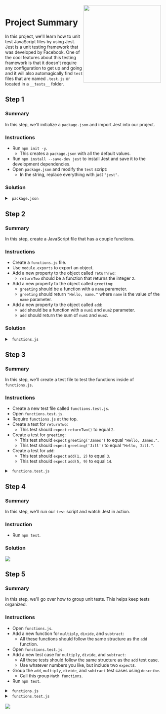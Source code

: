<img src="https://devmounta.in/img/logowhiteblue.png" width="250" align="right">

# Project Summary

In this project, we'll learn how to unit test JavaScript files by using Jest. Jest is a unit testing framework that was developed by Facebook. One of the cool features about this testing framework is that it doesn't require any configuration to get up and going and it will also automagically find `test` files that are named `.test.js` or located in a `__tests__` folder.

## Step 1

### Summary

In this step, we'll initialize a `package.json` and import Jest into our project.

### Instructions

* Run `npm init -y`.
  * This creates a `package.json` with all the default values.
* Run `npm install --save-dev jest` to install Jest and save it to the development dependencies. 
* Open `package.json` and modify the `test` script:
  * In the string, replace everything with just `"jest"`.

### Solution

<details>

<summary> <code> package.json </code> </summary>

```js
{
  "name": "unit-testing-mini",
  "version": "1.0.0",
  "description": "<img src=\"https://devmounta.in/img/logowhiteblue.png\" width=\"250\" align=\"right\">",
  "main": "functions.js",
  "scripts": {
    "test": "jest"
  },
  "repository": {
    "type": "git",
    "url": "git+https://github.com/DevMountain/unit-testing-mini.git"
  },
  "keywords": [],
  "author": "",
  "license": "ISC",
  "bugs": {
    "url": "https://github.com/DevMountain/unit-testing-mini/issues"
  },
  "homepage": "https://github.com/DevMountain/unit-testing-mini#readme",
  "devDependencies": {
    "jest": "^21.1.0"
  }
}
```

</details>

## Step 2

### Summary

In this step, create a JavaScript file that has a couple functions.

### Instructions

* Create a `functions.js` file.
* Use `module.exports` to export an object.
* Add a new property to the object called `returnTwo`:
  * `returnTwo` should be a function that returns the integer `2`.
* Add a new property to the object called `greeting`:
  * `greeting` should be a function with a `name` parameter.
  * `greeting` should return `"Hello, name."` where `name` is the value of the `name` parameter.
* Add a new property to the object called `add`:
  * `add` should be a function with a `num1` and `num2` parameter.
  * `add` should return the sum of `num1` and `num2`.

### Solution

<details>

<summary> <code> functions.js </code> </summary>

```js
module.exports = {
  returnTwo: function() {
    return 2;
  },
  
  greeting: function( name ) {
    return `Hello, ${ name }.`;
  },

  add: function( num1, num2 ) {
    return num1 + num2;
  }
};
```

</details>

## Step 3

### Summary

In this step, we'll create a test file to test the functions inside of `functions.js`.

### Instructions

* Create a new test file called `functions.test.js`.
* Open `functions.test.js`.
* Require `functions.js` at the top.
* Create a test for `returnTwo`:
  * This test should `expect` `returnTwo()` to equal `2`.
* Create a test for `greeting`:
  * This test should `expect` `greeting('James')` to equal `"Hello, James."`.
  * This test should `expect` `greeting('Jill')` to equal `"Hello, Jill."`.
* Create a test for `add`:
  * This test should `expect` `add(1, 2)` to equal `3`.
  * This test should `expect` `add(5, 9)` to equal `14`.

<details>

<summary> <code> functions.test.js </code> </summary>

```js
const functions = require('./functions');

test("returnTwo() should return 2.", () => {
  expect( functions.returnTwo() ).toEqual( 2 );
});

test("greeting() should return a dynamic greeting based on name.", () => {
  expect( functions.greeting('James') ).toEqual('Hello, James.');
  expect( functions.greeting('Jill') ).toEqual('Hello, Jill.');
});

test("add() should return a dynamic sum based on two number parameters.", () => {
  expect( functions.add( 1, 2 ) ).toEqual( 3 );
  expect( functions.add( 5, 9 ) ).toEqual( 14 );
});
```

</details>

## Step 4

### Summary

In this step, we'll run our `test` script and watch Jest in action.

### Instruction

* Run `npm test`.

### Solution

<img src="https://github.com/DevMountain/unit-testing-mini/blob/solution/readme-assets/1g.gif" />

## Step 5

### Summary

In this step, we'll go over how to group unit tests. This helps keep tests organized. 

### Instructions

* Open `functions.js`.
* Add a new function for `multiply`, `divide`, and `subtract`:
  * All these functions should follow the same structure as the `add` function.
* Open `functions.test.js`.
* Add a new test case for `multiply`, `divide`, and `subtract`:
  * All these tests should follow the same structure as the `add` test case.
  * Use whatever numbers you like, but include two `expect`s.
* Group the `add`, `multiply`, `divide`, and `subtract` test cases using `describe`.
  * Call this group `Math functions`.
* Run `npm test`.

<details>

<summary> <code> functions.js </code> </summary>

```js
module.exports = {
  returnTwo: function() {
    return 2;
  },
  
  greeting: function( name ) {
    return `Hello, ${ name }.`;
  },

  add: function( num1, num2 ) {
    return num1 + num2;
  },

  multiply: function( num1, num2 ) {
    return num1 * num2;
  },

  divide: function( num1, num2 ) {
    return num1 / num2;
  },

  subtract: function( num1, num2 ) {
    return num1 - num2;
  }
};
```

</details>

<details>

<summary> <code> functions.test.js </code> </summary>

```js
const functions = require('./functions');

test("returnTwo() should return 2.", () => {
  expect( functions.returnTwo() ).toEqual( 2 );
});

test("greeting() should return a dynamic greeting based on name.", () => {
  expect( functions.greeting('James') ).toEqual('Hello, James.');
  expect( functions.greeting('Jill') ).toEqual('Hello, Jill.');
});

describe("Math functions:", () => {
  test("add() should return a dynamic sum based on two number parameters.", () => {
    expect( functions.add( 1, 2 ) ).toEqual( 3 );
    expect( functions.add( 5, 9 ) ).toEqual( 14 );
  });

  test("multiply() should return a dynamic product based on two number parameters.", () => {
    expect( functions.multiply( 1, 2 ) ).toEqual( 2 );
    expect( functions.multiply( 5, 9 ) ).toEqual( 45 );
  });

  test("divide() should return a dynamic quotient based on two number parameters.", () => {
    expect( functions.divide( 2, 1 ) ).toEqual( 2 );
    expect( functions.divide( 9, 3 ) ).toEqual( 3 );
  });

  test("subtract() should return a dynamic difference based on two number parameters.", () => {
    expect( functions.subtract( 2, 1 ) ).toEqual( 1 );
    expect( functions.subtract( 9, 3 ) ).toEqual( 6 );
  });
});
```

</details>

<br />

<img src="https://github.com/DevMountain/unit-testing-mini/blob/solution/readme-assets/2g.gif" />
